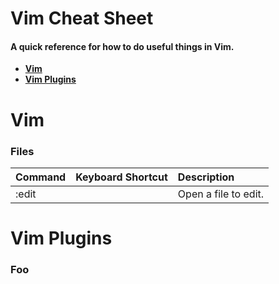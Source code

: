 # Vim Cheat Sheet
#### A quick reference for how to do useful things in Vim.

* **[Vim](#vim)**
* **[Vim Plugins](#vim-plugins)**

# Vim
### Files
| Command            | Keyboard Shortcut      | Description          |
|:-------------------|:-----------------------|:---------------------|
| :edit              |                        | Open a file to edit. |

# Vim Plugins
### Foo
